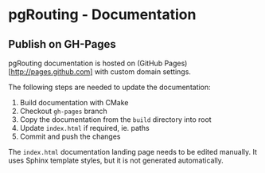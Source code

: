 # pgRouting - Documentation

## Publish on GH-Pages

pgRouting documentation is hosted on (GitHub Pages)[http://pages.github.com] with custom domain settings.

The following steps are needed to update the documentation:

1. Build documentation with CMake
2. Checkout `gh-pages` branch
3. Copy the documentation from the `build` directory into root
4. Update `index.html` if required, ie. paths
5. Commit and push the changes

The `index.html` documentation landing page needs to be edited manually. 
It uses Sphinx template styles, but it is not generated automatically.


